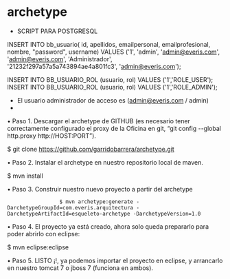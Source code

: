 archetype
=========
+ SCRIPT PARA POSTGRESQL

INSERT INTO bb_usuario(
            id, apellidos, emailpersonal, emailprofesional, nombre, "password", 
            username)
    VALUES ('1', 'admin', 'admin@everis.com', 'admin@everis.com', 'Administrador', '21232f297a57a5a743894ae4a801fc3', 'admin@everis.com');

INSERT INTO BB_USUARIO_ROL (usuario, rol)
VALUES
    ('1','ROLE_USER');
INSERT INTO BB_USUARIO_ROL (usuario, rol)
VALUES
    ('1','ROLE_ADMIN');
	
	
+ El usuario administrador de acceso es (admin@everis.com / admin)
+ 

•	Paso 1. Descargar el archetype de GITHUB  (es necesario tener correctamente configurado el proxy de la Oficina en git, “git config --global http.proxy http://HOST:PORT”).

$ git clone https://github.com/garridobarrera/archetype.git                   

          


•	Paso 2. Instalar el archetype en nuestro repositorio local de maven.

$ mvn install

                              
                              

•	Paso 3. Construir nuestro nuevo proyecto a partir del archetype
                
                     $ mvn archetype:generate -DarchetypeGroupId=com.everis.arquitectura -DarchetypeArtifactId=esqueleto-archetype -DarchetypeVersion=1.0

                     
•	Paso 4. El proyecto ya está creado, ahora solo queda prepararlo para poder abrirlo con eclipse:

$ mvn eclipse:eclipse

 


•	Paso 5. LISTO ¡!, ya podemos importar el proyecto en eclipse, y arrancarlo en nuestro tomcat 7 o jboss 7 (funciona en ambos).


